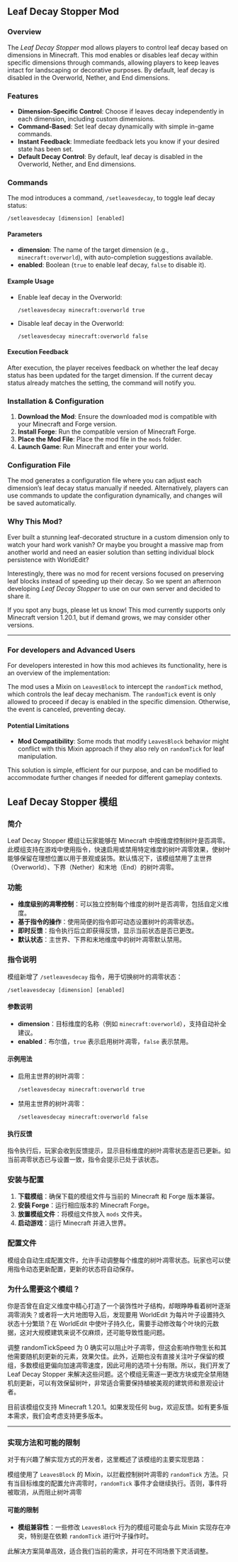 ## Leaf Decay Stopper Mod

### Overview
The *Leaf Decay Stopper* mod allows players to control leaf decay based on dimensions in Minecraft. This mod enables or disables leaf decay within specific dimensions through commands, allowing players to keep leaves intact for landscaping or decorative purposes. By default, leaf decay is disabled in the Overworld, Nether, and End dimensions.

### Features

- **Dimension-Specific Control**: Choose if leaves decay independently in each dimension, including custom dimensions.
- **Command-Based**: Set leaf decay dynamically with simple in-game commands.
- **Instant Feedback**: Immediate feedback lets you know if your desired state has been set.
- **Default Decay Control**: By default, leaf decay is disabled in the Overworld, Nether, and End dimensions.

### Commands

The mod introduces a command, `/setleavesdecay`, to toggle leaf decay status:

```
/setleavesdecay [dimension] [enabled]
```

#### Parameters

- **dimension**: The name of the target dimension (e.g., `minecraft:overworld`), with auto-completion suggestions available.
- **enabled**: Boolean (`true` to enable leaf decay, `false` to disable it).

#### Example Usage

- Enable leaf decay in the Overworld:
  ```
  /setleavesdecay minecraft:overworld true
  ```

- Disable leaf decay in the Overworld:
  ```
  /setleavesdecay minecraft:overworld false
  ```

#### Execution Feedback
After execution, the player receives feedback on whether the leaf decay status has been updated for the target dimension. If the current decay status already matches the setting, the command will notify you.

### Installation & Configuration

1. **Download the Mod**: Ensure the downloaded mod is compatible with your Minecraft and Forge version.
2. **Install Forge**: Run the compatible version of Minecraft Forge.
3. **Place the Mod File**: Place the mod file in the `mods` folder.
4. **Launch Game**: Run Minecraft and enter your world.

### Configuration File

The mod generates a configuration file where you can adjust each dimension’s leaf decay status manually if needed. Alternatively, players can use commands to update the configuration dynamically, and changes will be saved automatically.

### Why This Mod?

Ever built a stunning leaf-decorated structure in a custom dimension only to watch your hard work vanish? Or maybe you brought a massive map from another world and need an easier solution than setting individual block persistence with WorldEdit?

Interestingly, there was no mod for recent versions focused on preserving leaf blocks instead of speeding up their decay. So we spent an afternoon developing *Leaf Decay Stopper* to use on our own server and decided to share it.

If you spot any bugs, please let us know! This mod currently supports only Minecraft version 1.20.1, but if demand grows, we may consider other versions.

---

### For developers and Advanced Users

For developers interested in how this mod achieves its functionality, here is an overview of the implementation:

The mod uses a Mixin on `LeavesBlock` to intercept the `randomTick` method, which controls the leaf decay mechanism. The `randomTick` event is only allowed to proceed if decay is enabled in the specific dimension. Otherwise, the event is canceled, preventing decay. 

#### Potential Limitations

- **Mod Compatibility**: Some mods that modify `LeavesBlock` behavior might conflict with this Mixin approach if they also rely on `randomTick` for leaf manipulation.

This solution is simple, efficient for our purpose, and can be modified to accommodate further changes if needed for different gameplay contexts.

## Leaf Decay Stopper 模组

### 简介
Leaf Decay Stopper 模组让玩家能够在 Minecraft 中按维度控制树叶是否凋零。此模组支持在游戏中使用指令，快速启用或禁用特定维度的树叶凋零效果，使树叶能够保留在理想位置以用于景观或装饰。默认情况下，该模组禁用了主世界（Overworld）、下界（Nether）和末地（End）的树叶凋零。

### 功能

- **维度级别的凋零控制**：可以独立控制每个维度的树叶是否凋零，包括自定义维度。
- **基于指令的操作**：使用简便的指令即可动态设置树叶的凋零状态。
- **即时反馈**：指令执行后立即获得反馈，显示当前状态是否已更改。
- **默认状态**：主世界、下界和末地维度中的树叶凋零默认禁用。

### 指令说明

模组新增了 `/setleavesdecay` 指令，用于切换树叶的凋零状态：

```
/setleavesdecay [dimension] [enabled]
```

#### 参数说明

- **dimension**：目标维度的名称（例如 `minecraft:overworld`），支持自动补全建议。
- **enabled**：布尔值，`true` 表示启用树叶凋零，`false` 表示禁用。

#### 示例用法

- 启用主世界的树叶凋零：
  ```
  /setleavesdecay minecraft:overworld true
  ```

- 禁用主世界的树叶凋零：
  ```
  /setleavesdecay minecraft:overworld false
  ```

#### 执行反馈
指令执行后，玩家会收到反馈提示，显示目标维度的树叶凋零状态是否已更新。如当前凋零状态已与设置一致，指令会提示已处于该状态。

### 安装与配置

1. **下载模组**：确保下载的模组文件与当前的 Minecraft 和 Forge 版本兼容。
2. **安装 Forge**：运行相应版本的 Minecraft Forge。
3. **放置模组文件**：将模组文件放入 `mods` 文件夹。
4. **启动游戏**：运行 Minecraft 并进入世界。

### 配置文件

模组会自动生成配置文件，允许手动调整每个维度的树叶凋零状态。玩家也可以使用指令动态更新配置，更新的状态将自动保存。

### 为什么需要这个模组？

你是否曾在自定义维度中精心打造了一个装饰性叶子结构，却眼睁睁看着树叶逐渐凋零消失？或者将一大片地图导入后，发现要用 WorldEdit 为每片叶子设置持久状态十分繁琐？在 WorldEdit 中使叶子持久化，需要手动修改每个叶块的元数据，这对大规模建筑来说不仅麻烦，还可能导致性能问题。

调整 randomTickSpeed 为 0 确实可以阻止叶子凋零，但这会影响作物生长和其他需要随机刻更新的元素，效果欠佳。此外，近期也没有直接关注叶子保留的模组，多数模组更偏向加速凋零速度，因此可用的选项十分有限。所以，我们开发了 Leaf Decay Stopper 来解决这些问题。这个模组无需逐一更改方块或完全禁用随机刻更新，可以有效保留树叶，非常适合需要保持植被美观的建筑师和景观设计者。

目前该模组仅支持 Minecraft 1.20.1。如果发现任何 bug，欢迎反馈。如有更多版本需求，我们会考虑支持更多版本。

---

### 实现方法和可能的限制

对于有兴趣了解实现方式的开发者，这里概述了该模组的主要实现思路：

模组使用了 `LeavesBlock` 的 Mixin，以拦截控制树叶凋零的 `randomTick` 方法。只有当目标维度的配置允许凋零时，`randomTick` 事件才会继续执行。否则，事件将被取消，从而阻止树叶凋零

#### 可能的限制

- **模组兼容性**：一些修改 `LeavesBlock` 行为的模组可能会与此 Mixin 实现存在冲突，特别是在依赖 `randomTick` 进行叶子操作时。

此解决方案简单高效，适合我们当前的需求，并可在不同场景下灵活调整。
